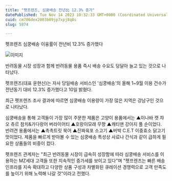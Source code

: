 ```yaml
---
title: "펫프렌즈, 심쿵배송 전년比 12.3% 증가"
datePublished: Tue Nov 14 2023 10:32:33 GMT+0000 (Coordinated Universal Time)
cuid: cm706dex2003b09jp7xpj8q8s
slug: 5874

---
```



펫프렌즈 심쿵배송 이융률이 전년비 12.3% 증가했다

![이미지](https://cdn.hashnode.com/res/hashnode/image/upload/v1739259788225/d86097ab-c1ff-4344-8c3b-d254f8166170.png)

반려동물 시장 성장과 함께 반려동물 용품 즉시 배송 수요도 덩달아 늘고 있는 것으로 나타났다.

펫프렌즈(대표 윤현신)는 자사 당일배송 서비스인 '심쿵배송'의 올해 1~9월 이용 건수가 전년동기 대비 12.3% 증가했다고 10일 밝혔다.

최근 펫프렌즈 조사 결과에 따르면 심쿵배송 이용량이 가장 많은 지역은 강남구인 것으로 나타났다.

심쿵배송을 통해 고객들이 가장 많이 주문한 제품은 고양이 용품에서는 ▲이나바 캣 챠오 츄르 참치&가다랑어 버라이어티 ▲호랑이모래 무향 ▲캐티맨 강아지 풀 순이었다. 반려견 용품에서는 ▲촉촉트릿 북어 ▲진짜육포 소고기 ▲버박 C.E.T 이중효소 닭고기맛이었다. 제품을 빠르게 받아볼 수 있는 심쿵배송 특성상 사료나 간식과 같이 급하게 필요한 상품들의 비중이 컸다.

펫프렌즈 관계자는 "최근 반려동물 시장이 급속히 성장함에 따라 심쿵배송 서비스를 이용하는 MZ세대 고객들 또한 지속적인 증가세를 보이고 있다"며 "펫프렌즈는 빠른 배송 인프라를 지속 확대하고 다양한 상품 구성과 차별화된 큐레이션 경쟁력으로 고객 만족도를 높이기 위해 노력해 나갈 것"이라고 전했다.